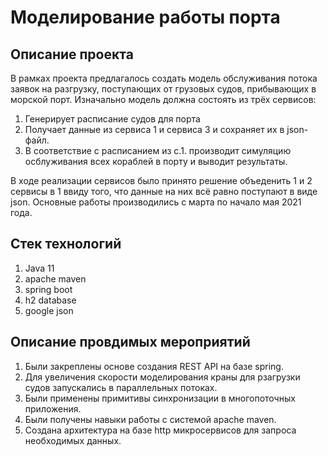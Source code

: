# Моделирование работы порта

## Описание проекта

В рамках  проекта предлагалось создать модель обслуживания потока заявок на разгрузку,
поступающих от грузовых судов, прибывающих в морской порт.
Изначально модель должна состоять из трёх сервисов:
1. Генерирует расписание судов для порта
2. Получает данные из сервиса 1 и сервиса 3 и сохраняет их в json-файл.
3. В соответствие с расписанием из с.1. производит симуляцию осблуживания всех кораблей в порту и выводит результаты.


В ходе реализации сервисов было принято решение объеденить 1 и 2 сервисы в 1
ввиду того, что данные на них всё равно поступают в виде json.
Основные работы производились с марта по начало мая 2021 года.

## Стек технологий
1. Java 11
2. apache maven
2. spring boot
2. h2 database
3. google json

## Описание провдимых мероприятий

1. Были закреплены основе создания REST API на базе spring.
2. Для увеличения скорости моделирования краны для рзагрузки судов запускались в параллельных потоках.
2. Были применены примитивы синхронизации в многопоточных приложения.
3. Были получены навыки работы с системой apache maven.
4. Создана архитектура на базе http микросервисов для запроса необходимых данных.
